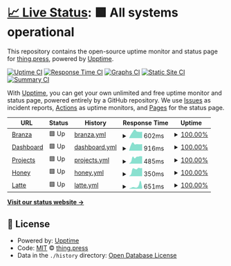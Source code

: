 # [📈 Live Status](https://status.thing.press): <!--live status--> **🟩 All systems operational**

This repository contains the open-source uptime monitor and status page for [thing.press](https://thing.press), powered by [Upptime](https://github.com/upptime/upptime).

[![Uptime CI](https://github.com/thingpress/status/workflows/Uptime%20CI/badge.svg)](https://github.com/thingpress/status/actions?query=workflow%3A%22Uptime+CI%22)
[![Response Time CI](https://github.com/thingpress/status/workflows/Response%20Time%20CI/badge.svg)](https://github.com/thingpress/status/actions?query=workflow%3A%22Response+Time+CI%22)
[![Graphs CI](https://github.com/thingpress/status/workflows/Graphs%20CI/badge.svg)](https://github.com/thingpress/status/actions?query=workflow%3A%22Graphs+CI%22)
[![Static Site CI](https://github.com/thingpress/status/workflows/Static%20Site%20CI/badge.svg)](https://github.com/thingpress/status/actions?query=workflow%3A%22Static+Site+CI%22)
[![Summary CI](https://github.com/thingpress/status/workflows/Summary%20CI/badge.svg)](https://github.com/thingpress/status/actions?query=workflow%3A%22Summary+CI%22)

With [Upptime](https://upptime.js.org), you can get your own unlimited and free uptime monitor and status page, powered entirely by a GitHub repository. We use [Issues](https://github.com/thingpress/status/issues) as incident reports, [Actions](https://github.com/thingpress/status/actions) as uptime monitors, and [Pages](https://status.thing.press) for the status page.

<!--start: status pages-->
<!-- This summary is generated by Upptime (https://github.com/upptime/upptime) -->
<!-- Do not edit this manually, your changes will be overwritten -->
<!-- prettier-ignore -->
| URL | Status | History | Response Time | Uptime |
| --- | ------ | ------- | ------------- | ------ |
| <img alt="" src="https://icons.duckduckgo.com/ip3/thing.press.ico" height="13"> [Branza](https://thing.press/) | 🟩 Up | [branza.yml](https://github.com/thingpress/status/commits/HEAD/history/branza.yml) | <details><summary><img alt="Response time graph" src="./graphs/branza/response-time-week.png" height="20"> 602ms</summary><br><a href="https://status.thing.press/history/branza"><img alt="Response time 627" src="https://img.shields.io/endpoint?url=https%3A%2F%2Fraw.githubusercontent.com%2Fthingpress%2Fstatus%2FHEAD%2Fapi%2Fbranza%2Fresponse-time.json"></a><br><a href="https://status.thing.press/history/branza"><img alt="24-hour response time 512" src="https://img.shields.io/endpoint?url=https%3A%2F%2Fraw.githubusercontent.com%2Fthingpress%2Fstatus%2FHEAD%2Fapi%2Fbranza%2Fresponse-time-day.json"></a><br><a href="https://status.thing.press/history/branza"><img alt="7-day response time 602" src="https://img.shields.io/endpoint?url=https%3A%2F%2Fraw.githubusercontent.com%2Fthingpress%2Fstatus%2FHEAD%2Fapi%2Fbranza%2Fresponse-time-week.json"></a><br><a href="https://status.thing.press/history/branza"><img alt="30-day response time 601" src="https://img.shields.io/endpoint?url=https%3A%2F%2Fraw.githubusercontent.com%2Fthingpress%2Fstatus%2FHEAD%2Fapi%2Fbranza%2Fresponse-time-month.json"></a><br><a href="https://status.thing.press/history/branza"><img alt="1-year response time 656" src="https://img.shields.io/endpoint?url=https%3A%2F%2Fraw.githubusercontent.com%2Fthingpress%2Fstatus%2FHEAD%2Fapi%2Fbranza%2Fresponse-time-year.json"></a></details> | <details><summary><a href="https://status.thing.press/history/branza">100.00%</a></summary><a href="https://status.thing.press/history/branza"><img alt="All-time uptime 99.80%" src="https://img.shields.io/endpoint?url=https%3A%2F%2Fraw.githubusercontent.com%2Fthingpress%2Fstatus%2FHEAD%2Fapi%2Fbranza%2Fuptime.json"></a><br><a href="https://status.thing.press/history/branza"><img alt="24-hour uptime 100.00%" src="https://img.shields.io/endpoint?url=https%3A%2F%2Fraw.githubusercontent.com%2Fthingpress%2Fstatus%2FHEAD%2Fapi%2Fbranza%2Fuptime-day.json"></a><br><a href="https://status.thing.press/history/branza"><img alt="7-day uptime 100.00%" src="https://img.shields.io/endpoint?url=https%3A%2F%2Fraw.githubusercontent.com%2Fthingpress%2Fstatus%2FHEAD%2Fapi%2Fbranza%2Fuptime-week.json"></a><br><a href="https://status.thing.press/history/branza"><img alt="30-day uptime 100.00%" src="https://img.shields.io/endpoint?url=https%3A%2F%2Fraw.githubusercontent.com%2Fthingpress%2Fstatus%2FHEAD%2Fapi%2Fbranza%2Fuptime-month.json"></a><br><a href="https://status.thing.press/history/branza"><img alt="1-year uptime 99.73%" src="https://img.shields.io/endpoint?url=https%3A%2F%2Fraw.githubusercontent.com%2Fthingpress%2Fstatus%2FHEAD%2Fapi%2Fbranza%2Fuptime-year.json"></a></details>
| <img alt="" src="https://icons.duckduckgo.com/ip3/my.thing.press.ico" height="13"> [Dashboard](https://my.thing.press/) | 🟩 Up | [dashboard.yml](https://github.com/thingpress/status/commits/HEAD/history/dashboard.yml) | <details><summary><img alt="Response time graph" src="./graphs/dashboard/response-time-week.png" height="20"> 916ms</summary><br><a href="https://status.thing.press/history/dashboard"><img alt="Response time 2226" src="https://img.shields.io/endpoint?url=https%3A%2F%2Fraw.githubusercontent.com%2Fthingpress%2Fstatus%2FHEAD%2Fapi%2Fdashboard%2Fresponse-time.json"></a><br><a href="https://status.thing.press/history/dashboard"><img alt="24-hour response time 888" src="https://img.shields.io/endpoint?url=https%3A%2F%2Fraw.githubusercontent.com%2Fthingpress%2Fstatus%2FHEAD%2Fapi%2Fdashboard%2Fresponse-time-day.json"></a><br><a href="https://status.thing.press/history/dashboard"><img alt="7-day response time 916" src="https://img.shields.io/endpoint?url=https%3A%2F%2Fraw.githubusercontent.com%2Fthingpress%2Fstatus%2FHEAD%2Fapi%2Fdashboard%2Fresponse-time-week.json"></a><br><a href="https://status.thing.press/history/dashboard"><img alt="30-day response time 1007" src="https://img.shields.io/endpoint?url=https%3A%2F%2Fraw.githubusercontent.com%2Fthingpress%2Fstatus%2FHEAD%2Fapi%2Fdashboard%2Fresponse-time-month.json"></a><br><a href="https://status.thing.press/history/dashboard"><img alt="1-year response time 2247" src="https://img.shields.io/endpoint?url=https%3A%2F%2Fraw.githubusercontent.com%2Fthingpress%2Fstatus%2FHEAD%2Fapi%2Fdashboard%2Fresponse-time-year.json"></a></details> | <details><summary><a href="https://status.thing.press/history/dashboard">100.00%</a></summary><a href="https://status.thing.press/history/dashboard"><img alt="All-time uptime 99.73%" src="https://img.shields.io/endpoint?url=https%3A%2F%2Fraw.githubusercontent.com%2Fthingpress%2Fstatus%2FHEAD%2Fapi%2Fdashboard%2Fuptime.json"></a><br><a href="https://status.thing.press/history/dashboard"><img alt="24-hour uptime 100.00%" src="https://img.shields.io/endpoint?url=https%3A%2F%2Fraw.githubusercontent.com%2Fthingpress%2Fstatus%2FHEAD%2Fapi%2Fdashboard%2Fuptime-day.json"></a><br><a href="https://status.thing.press/history/dashboard"><img alt="7-day uptime 100.00%" src="https://img.shields.io/endpoint?url=https%3A%2F%2Fraw.githubusercontent.com%2Fthingpress%2Fstatus%2FHEAD%2Fapi%2Fdashboard%2Fuptime-week.json"></a><br><a href="https://status.thing.press/history/dashboard"><img alt="30-day uptime 100.00%" src="https://img.shields.io/endpoint?url=https%3A%2F%2Fraw.githubusercontent.com%2Fthingpress%2Fstatus%2FHEAD%2Fapi%2Fdashboard%2Fuptime-month.json"></a><br><a href="https://status.thing.press/history/dashboard"><img alt="1-year uptime 99.73%" src="https://img.shields.io/endpoint?url=https%3A%2F%2Fraw.githubusercontent.com%2Fthingpress%2Fstatus%2FHEAD%2Fapi%2Fdashboard%2Fuptime-year.json"></a></details>
| <img alt="" src="https://icons.duckduckgo.com/ip3/projects.thing.press.ico" height="13"> [Projects](https://projects.thing.press/) | 🟩 Up | [projects.yml](https://github.com/thingpress/status/commits/HEAD/history/projects.yml) | <details><summary><img alt="Response time graph" src="./graphs/projects/response-time-week.png" height="20"> 485ms</summary><br><a href="https://status.thing.press/history/projects"><img alt="Response time 407" src="https://img.shields.io/endpoint?url=https%3A%2F%2Fraw.githubusercontent.com%2Fthingpress%2Fstatus%2FHEAD%2Fapi%2Fprojects%2Fresponse-time.json"></a><br><a href="https://status.thing.press/history/projects"><img alt="24-hour response time 603" src="https://img.shields.io/endpoint?url=https%3A%2F%2Fraw.githubusercontent.com%2Fthingpress%2Fstatus%2FHEAD%2Fapi%2Fprojects%2Fresponse-time-day.json"></a><br><a href="https://status.thing.press/history/projects"><img alt="7-day response time 485" src="https://img.shields.io/endpoint?url=https%3A%2F%2Fraw.githubusercontent.com%2Fthingpress%2Fstatus%2FHEAD%2Fapi%2Fprojects%2Fresponse-time-week.json"></a><br><a href="https://status.thing.press/history/projects"><img alt="30-day response time 387" src="https://img.shields.io/endpoint?url=https%3A%2F%2Fraw.githubusercontent.com%2Fthingpress%2Fstatus%2FHEAD%2Fapi%2Fprojects%2Fresponse-time-month.json"></a><br><a href="https://status.thing.press/history/projects"><img alt="1-year response time 411" src="https://img.shields.io/endpoint?url=https%3A%2F%2Fraw.githubusercontent.com%2Fthingpress%2Fstatus%2FHEAD%2Fapi%2Fprojects%2Fresponse-time-year.json"></a></details> | <details><summary><a href="https://status.thing.press/history/projects">100.00%</a></summary><a href="https://status.thing.press/history/projects"><img alt="All-time uptime 99.75%" src="https://img.shields.io/endpoint?url=https%3A%2F%2Fraw.githubusercontent.com%2Fthingpress%2Fstatus%2FHEAD%2Fapi%2Fprojects%2Fuptime.json"></a><br><a href="https://status.thing.press/history/projects"><img alt="24-hour uptime 100.00%" src="https://img.shields.io/endpoint?url=https%3A%2F%2Fraw.githubusercontent.com%2Fthingpress%2Fstatus%2FHEAD%2Fapi%2Fprojects%2Fuptime-day.json"></a><br><a href="https://status.thing.press/history/projects"><img alt="7-day uptime 100.00%" src="https://img.shields.io/endpoint?url=https%3A%2F%2Fraw.githubusercontent.com%2Fthingpress%2Fstatus%2FHEAD%2Fapi%2Fprojects%2Fuptime-week.json"></a><br><a href="https://status.thing.press/history/projects"><img alt="30-day uptime 100.00%" src="https://img.shields.io/endpoint?url=https%3A%2F%2Fraw.githubusercontent.com%2Fthingpress%2Fstatus%2FHEAD%2Fapi%2Fprojects%2Fuptime-month.json"></a><br><a href="https://status.thing.press/history/projects"><img alt="1-year uptime 99.74%" src="https://img.shields.io/endpoint?url=https%3A%2F%2Fraw.githubusercontent.com%2Fthingpress%2Fstatus%2FHEAD%2Fapi%2Fprojects%2Fuptime-year.json"></a></details>
| <img alt="" src="https://icons.duckduckgo.com/ip3/honey.thing.press.ico" height="13"> [Honey](https://honey.thing.press/) | 🟩 Up | [honey.yml](https://github.com/thingpress/status/commits/HEAD/history/honey.yml) | <details><summary><img alt="Response time graph" src="./graphs/honey/response-time-week.png" height="20"> 350ms</summary><br><a href="https://status.thing.press/history/honey"><img alt="Response time 389" src="https://img.shields.io/endpoint?url=https%3A%2F%2Fraw.githubusercontent.com%2Fthingpress%2Fstatus%2FHEAD%2Fapi%2Fhoney%2Fresponse-time.json"></a><br><a href="https://status.thing.press/history/honey"><img alt="24-hour response time 325" src="https://img.shields.io/endpoint?url=https%3A%2F%2Fraw.githubusercontent.com%2Fthingpress%2Fstatus%2FHEAD%2Fapi%2Fhoney%2Fresponse-time-day.json"></a><br><a href="https://status.thing.press/history/honey"><img alt="7-day response time 350" src="https://img.shields.io/endpoint?url=https%3A%2F%2Fraw.githubusercontent.com%2Fthingpress%2Fstatus%2FHEAD%2Fapi%2Fhoney%2Fresponse-time-week.json"></a><br><a href="https://status.thing.press/history/honey"><img alt="30-day response time 323" src="https://img.shields.io/endpoint?url=https%3A%2F%2Fraw.githubusercontent.com%2Fthingpress%2Fstatus%2FHEAD%2Fapi%2Fhoney%2Fresponse-time-month.json"></a><br><a href="https://status.thing.press/history/honey"><img alt="1-year response time 389" src="https://img.shields.io/endpoint?url=https%3A%2F%2Fraw.githubusercontent.com%2Fthingpress%2Fstatus%2FHEAD%2Fapi%2Fhoney%2Fresponse-time-year.json"></a></details> | <details><summary><a href="https://status.thing.press/history/honey">100.00%</a></summary><a href="https://status.thing.press/history/honey"><img alt="All-time uptime 93.83%" src="https://img.shields.io/endpoint?url=https%3A%2F%2Fraw.githubusercontent.com%2Fthingpress%2Fstatus%2FHEAD%2Fapi%2Fhoney%2Fuptime.json"></a><br><a href="https://status.thing.press/history/honey"><img alt="24-hour uptime 100.00%" src="https://img.shields.io/endpoint?url=https%3A%2F%2Fraw.githubusercontent.com%2Fthingpress%2Fstatus%2FHEAD%2Fapi%2Fhoney%2Fuptime-day.json"></a><br><a href="https://status.thing.press/history/honey"><img alt="7-day uptime 100.00%" src="https://img.shields.io/endpoint?url=https%3A%2F%2Fraw.githubusercontent.com%2Fthingpress%2Fstatus%2FHEAD%2Fapi%2Fhoney%2Fuptime-week.json"></a><br><a href="https://status.thing.press/history/honey"><img alt="30-day uptime 100.00%" src="https://img.shields.io/endpoint?url=https%3A%2F%2Fraw.githubusercontent.com%2Fthingpress%2Fstatus%2FHEAD%2Fapi%2Fhoney%2Fuptime-month.json"></a><br><a href="https://status.thing.press/history/honey"><img alt="1-year uptime 93.65%" src="https://img.shields.io/endpoint?url=https%3A%2F%2Fraw.githubusercontent.com%2Fthingpress%2Fstatus%2FHEAD%2Fapi%2Fhoney%2Fuptime-year.json"></a></details>
| <img alt="" src="https://icons.duckduckgo.com/ip3/latte.thing.press.ico" height="13"> [Latte](https://latte.thing.press/) | 🟩 Up | [latte.yml](https://github.com/thingpress/status/commits/HEAD/history/latte.yml) | <details><summary><img alt="Response time graph" src="./graphs/latte/response-time-week.png" height="20"> 651ms</summary><br><a href="https://status.thing.press/history/latte"><img alt="Response time 503" src="https://img.shields.io/endpoint?url=https%3A%2F%2Fraw.githubusercontent.com%2Fthingpress%2Fstatus%2FHEAD%2Fapi%2Flatte%2Fresponse-time.json"></a><br><a href="https://status.thing.press/history/latte"><img alt="24-hour response time 1296" src="https://img.shields.io/endpoint?url=https%3A%2F%2Fraw.githubusercontent.com%2Fthingpress%2Fstatus%2FHEAD%2Fapi%2Flatte%2Fresponse-time-day.json"></a><br><a href="https://status.thing.press/history/latte"><img alt="7-day response time 651" src="https://img.shields.io/endpoint?url=https%3A%2F%2Fraw.githubusercontent.com%2Fthingpress%2Fstatus%2FHEAD%2Fapi%2Flatte%2Fresponse-time-week.json"></a><br><a href="https://status.thing.press/history/latte"><img alt="30-day response time 395" src="https://img.shields.io/endpoint?url=https%3A%2F%2Fraw.githubusercontent.com%2Fthingpress%2Fstatus%2FHEAD%2Fapi%2Flatte%2Fresponse-time-month.json"></a><br><a href="https://status.thing.press/history/latte"><img alt="1-year response time 514" src="https://img.shields.io/endpoint?url=https%3A%2F%2Fraw.githubusercontent.com%2Fthingpress%2Fstatus%2FHEAD%2Fapi%2Flatte%2Fresponse-time-year.json"></a></details> | <details><summary><a href="https://status.thing.press/history/latte">100.00%</a></summary><a href="https://status.thing.press/history/latte"><img alt="All-time uptime 90.95%" src="https://img.shields.io/endpoint?url=https%3A%2F%2Fraw.githubusercontent.com%2Fthingpress%2Fstatus%2FHEAD%2Fapi%2Flatte%2Fuptime.json"></a><br><a href="https://status.thing.press/history/latte"><img alt="24-hour uptime 100.00%" src="https://img.shields.io/endpoint?url=https%3A%2F%2Fraw.githubusercontent.com%2Fthingpress%2Fstatus%2FHEAD%2Fapi%2Flatte%2Fuptime-day.json"></a><br><a href="https://status.thing.press/history/latte"><img alt="7-day uptime 100.00%" src="https://img.shields.io/endpoint?url=https%3A%2F%2Fraw.githubusercontent.com%2Fthingpress%2Fstatus%2FHEAD%2Fapi%2Flatte%2Fuptime-week.json"></a><br><a href="https://status.thing.press/history/latte"><img alt="30-day uptime 100.00%" src="https://img.shields.io/endpoint?url=https%3A%2F%2Fraw.githubusercontent.com%2Fthingpress%2Fstatus%2FHEAD%2Fapi%2Flatte%2Fuptime-month.json"></a><br><a href="https://status.thing.press/history/latte"><img alt="1-year uptime 90.68%" src="https://img.shields.io/endpoint?url=https%3A%2F%2Fraw.githubusercontent.com%2Fthingpress%2Fstatus%2FHEAD%2Fapi%2Flatte%2Fuptime-year.json"></a></details>

<!--end: status pages-->

[**Visit our status website →**](https://status.thing.press)

## 📄 License

- Powered by: [Upptime](https://github.com/upptime/upptime)
- Code: [MIT](./LICENSE) © [thing.press](https://thing.press)
- Data in the `./history` directory: [Open Database License](https://opendatacommons.org/licenses/odbl/1-0/)
